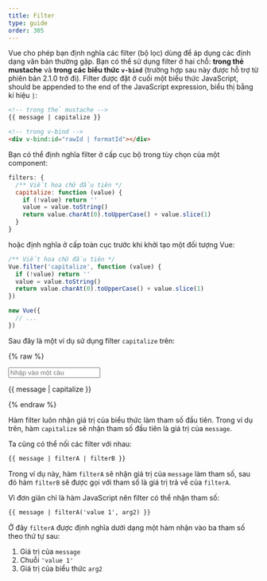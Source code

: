 ```yaml
---
title: Filter
type: guide
order: 305
---
```


Vue cho phép bạn định nghĩa các filter (bộ lọc) dùng để áp dụng các định dạng văn bản thường gặp. Bạn có thể sử dụng filter ở hai chỗ: **trong thẻ mustache** và **trong các biểu thức `v-bind`** (trường hợp sau này được hỗ trợ từ phiên bản 2.1.0 trở đi). Filter được đặt ở cuối một biểu thức JavaScript,  should be appended to the end of the JavaScript expression, biểu thị bằng kí hiệu `|`:

``` html
<!-- trong thẻ mustache -->
{{ message | capitalize }}

<!-- trong v-bind -->
<div v-bind:id="rawId | formatId"></div>
```

Bạn có thể định nghĩa filter ở cấp cục bộ trong tùy chọn của một component:

``` js
filters: {
  /** Viết hoa chữ đầu tiên */
  capitalize: function (value) {
    if (!value) return ''
    value = value.toString()
    return value.charAt(0).toUpperCase() + value.slice(1)
  }
}
```

hoặc định nghĩa ở cấp toàn cục trước khi khởi tạo một đối tượng Vue:

``` js
/** Viết hoa chữ đầu tiên */
Vue.filter('capitalize', function (value) {
  if (!value) return ''
  value = value.toString()
  return value.charAt(0).toUpperCase() + value.slice(1)
})

new Vue({
  // ...
})
```

Sau đây là một ví dụ sử dụng filter `capitalize` trên:

{% raw %}
<div id="example_1" class="demo">
  <input type="text" v-model="message" placeholder="Nhập vào một câu">
  <p>{{ message | capitalize }}</p>
</div>
<script>
  new Vue({
    el: '#example_1',
    data: function () {
      return {
        message: 'đầu câu thì viết hoa'
      }
    },
    filters: {
      capitalize: function (value) {
        if (!value) return ''
        value = value.toString()
        return value.charAt(0).toUpperCase() + value.slice(1)
      }
    }
  })
</script>
{% endraw %}

Hàm filter luôn nhận giá trị của biểu thức làm tham số đầu tiên. Trong ví dụ trên, hàm `capitalize` sẽ nhận tham số đầu tiên là giá trị của `message`.

Ta cũng có thể nối các filter với nhau:

``` html
{{ message | filterA | filterB }}
```

Trong ví dụ này, hàm `filterA` sẽ nhận giá trị của `message` làm tham số, sau đó hàm `filterB` sẽ được gọi với tham số là giá trị trả về của `filterA`.

Vì đơn giản chỉ là hàm JavaScript nên filter có thể nhận tham số:

``` html
{{ message | filterA('value 1', arg2) }}
```

Ở đây `filterA` được định nghĩa dưới dạng một hàm nhận vào ba tham số theo thứ tự sau:

1. Giá trị của `message`
2. Chuỗi `'value 1'`
3. Giá trị của biểu thức `arg2`
